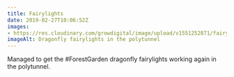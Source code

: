 ```yaml
---
title: Fairylights
date: 2019-02-27T10:06:52Z
images: 
- https://res.cloudinary.com/growdigital/image/upload/v1551252871/fairylights-ECB4C53B.jpg
imageAlt: Dragonfly fairylights in the polytunnel
---
```


Managed to get the #ForestGarden dragonfly fairylights working again in the polytunnel.
